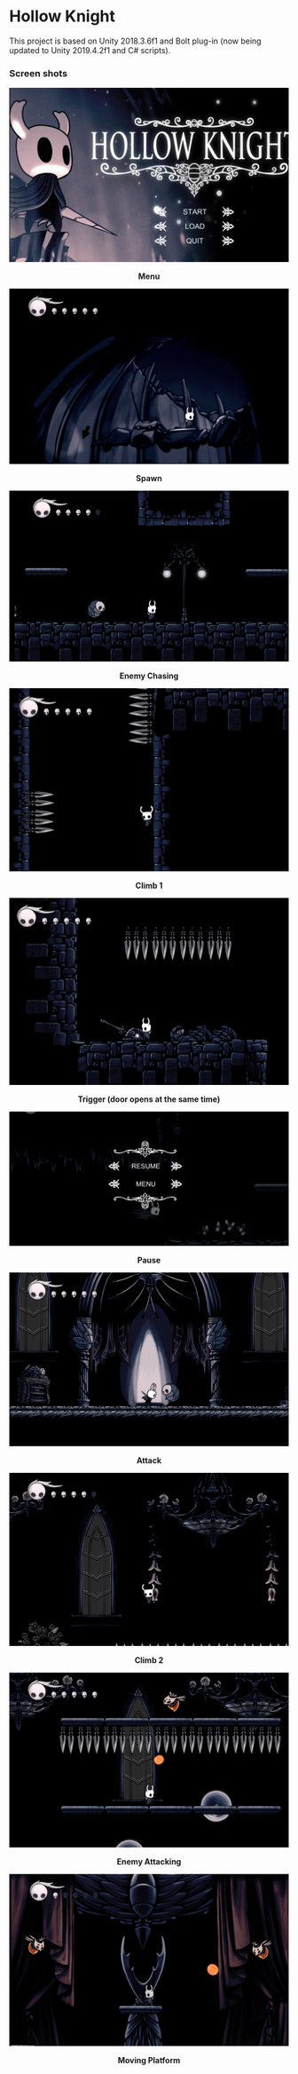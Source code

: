 # Hollow Knight

This project is based on Unity 2018.3.6f1 and Bolt plug-in (now being updated to Unity 2019.4.2f1 and C# scripts).

### Screen shots

<img alt="in-one-weekend cover image" src="ScreenShots/Menu.png">

<p align="center"><b>Menu</b></p>



<img alt="in-one-weekend cover image" src="ScreenShots/Spawn.png">

<p align="center"><b>Spawn</b></p>



<img alt="in-one-weekend cover image" src="ScreenShots/Enemy Chasing.png">

<p align="center"><b>Enemy Chasing</b></p>



<img alt="in-one-weekend cover image" src="ScreenShots/Climb_1.png">

<p align="center"><b>Climb 1</b></p>



<img alt="in-one-weekend cover image" src="ScreenShots/Trigger trap.png">

<p align="center"><b>Trigger (door opens at the same time)</b></p>



<img alt="in-one-weekend cover image" src="ScreenShots/Pause.png">

<p align="center"><b>Pause</b></p>



<img alt="in-one-weekend cover image" src="ScreenShots/Attack.png">

<p align="center"><b>Attack</b></p>



<img alt="in-one-weekend cover image" src="ScreenShots/Climb_2.png">

<p align="center"><b>Climb 2</b></p>



<img alt="in-one-weekend cover image" src="ScreenShots/Enemy attacking.png">

<p align="center"><b>Enemy Attacking</b></p>



<img alt="in-one-weekend cover image" src="ScreenShots/Moving platform.png">

<p align="center"><b>Moving Platform</b></p>